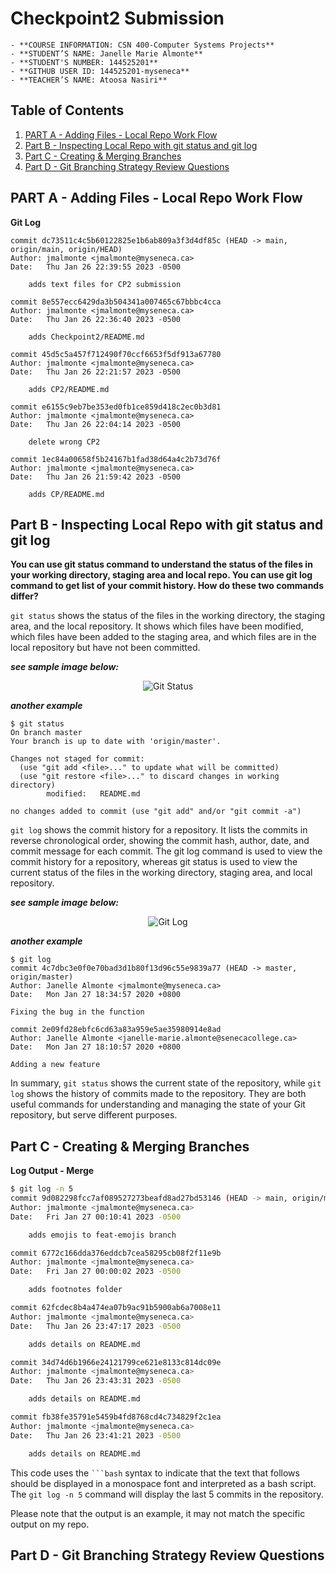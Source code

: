 # Checkpoint2 Submission
```
- **COURSE INFORMATION: CSN 400-Computer Systems Projects**
- **STUDENT’S NAME: Janelle Marie Almonte**
- **STUDENT'S NUMBER: 144525201**
- **GITHUB USER ID: 144525201-myseneca**
- **TEACHER’S NAME: Atoosa Nasiri**
```

## Table of Contents
1. [PART A - Adding Files - Local Repo Work Flow](#header1)
2. [Part B - Inspecting Local Repo with git status and git log](#header2)
3. [Part C - Creating & Merging Branches](#header3)
4. [Part D - Git Branching Strategy Review Questions](#header4)

##  PART A - Adding Files - Local Repo Work Flow

**Git Log**
```
commit dc73511c4c5b60122825e1b6ab809a3f3d4df85c (HEAD -> main, origin/main, origin/HEAD)
Author: jmalmonte <jmalmonte@myseneca.ca>
Date:   Thu Jan 26 22:39:55 2023 -0500

    adds text files for CP2 submission

commit 8e557ecc6429da3b504341a007465c67bbbc4cca
Author: jmalmonte <jmalmonte@myseneca.ca>
Date:   Thu Jan 26 22:36:40 2023 -0500

    adds Checkpoint2/README.md

commit 45d5c5a457f712490f70ccf6653f5df913a67780
Author: jmalmonte <jmalmonte@myseneca.ca>
Date:   Thu Jan 26 22:21:57 2023 -0500

    adds CP2/README.md

commit e6155c9eb7be353ed0fb1ce859d418c2ec0b3d81
Author: jmalmonte <jmalmonte@myseneca.ca>
Date:   Thu Jan 26 22:04:14 2023 -0500

    delete wrong CP2

commit 1ec84a00658f5b24167b1fad38d64a4c2b73d76f
Author: jmalmonte <jmalmonte@myseneca.ca>
Date:   Thu Jan 26 21:59:42 2023 -0500

    adds CP/README.md
```

## Part B - Inspecting Local Repo with git status and git log

**You can use git status command to understand the status of the files in your 
working directory, staging area and local repo. You can use git log command to get list of your commit history. How do these two commands differ?**

`git status` shows the status of the files in the working directory, the staging area, 
and the local repository. It shows which files have been modified, which files have been 
added to the staging area, and which files are in the local repository but have not been committed.

***see sample image below:***

<div style="text-align:center">
  <img src="https://github.com/144525201-myseneca/CSN400-Capstone/blob/4c7dbc3e0f0e70bad3d1b80f13d96c55e9839a77/Checkpoint2/screenshots/git%20status.PNG" alt="Git Status">
</div>

***another example***
```
$ git status
On branch master
Your branch is up to date with 'origin/master'.

Changes not staged for commit:
  (use "git add <file>..." to update what will be committed)
  (use "git restore <file>..." to discard changes in working directory)
        modified:   README.md

no changes added to commit (use "git add" and/or "git commit -a")
```

`git log` shows the commit history for a repository. It lists the commits in reverse 
chronological order, showing the commit hash, author, date, and commit message for each commit. 
The git log command is used to view the commit history for a repository, whereas git status is used
to view the current status of the files in the working directory, staging area, and local repository.

***see sample image below:***
<div style="text-align:center">
  <img src="https://github.com/144525201-myseneca/CSN400-Capstone/blob/2e09fd28ebfc6cd63a83a959e5ae35980914e8ad/Checkpoint2/screenshots/git%20log.PNG" alt="Git Log">
</div>

***another example***
```
$ git log
commit 4c7dbc3e0f0e70bad3d1b80f13d96c55e9839a77 (HEAD -> master, origin/master)
Author: Janelle Almonte <jmalmonte@myseneca.ca>
Date:   Mon Jan 27 18:34:57 2020 +0800

Fixing the bug in the function

commit 2e09fd28ebfc6cd63a83a959e5ae35980914e8ad
Author: Janelle Almonte <janelle-marie.almonte@senecacollege.ca>
Date:   Mon Jan 27 18:10:57 2020 +0800

Adding a new feature
```


In summary, `git status` shows the current state of the repository, while `git log` shows the history of commits made to the repository. They are both useful commands for understanding and managing the state of your Git repository, but serve different purposes.

## Part C - Creating & Merging Branches

**Log Output - Merge**

```bash
$ git log -n 5
commit 9d082298fcc7af089527273beafd8ad27bd53146 (HEAD -> main, origin/main, origin/feat-emojis, origin/HEAD, feat-emojis)
Author: jmalmonte <jmalmonte@myseneca.ca>
Date:   Fri Jan 27 00:10:41 2023 -0500

    adds emojis to feat-emojis branch

commit 6772c166dda376eddcb7cea58295cb08f2f11e9b
Author: jmalmonte <jmalmonte@myseneca.ca>
Date:   Fri Jan 27 00:00:02 2023 -0500

    adds footnotes folder

commit 62fcdec8b4a474ea07b9ac91b5900ab6a7008e11
Author: jmalmonte <jmalmonte@myseneca.ca>
Date:   Thu Jan 26 23:47:17 2023 -0500

    adds details on README.md

commit 34d74d6b1966e24121799ce621e8133c814dc09e
Author: jmalmonte <jmalmonte@myseneca.ca>
Date:   Thu Jan 26 23:43:31 2023 -0500

    adds details on README.md

commit fb38fe35791e5459b4fd8768cd4c734829f2c1ea
Author: jmalmonte <jmalmonte@myseneca.ca>
Date:   Thu Jan 26 23:41:21 2023 -0500

    adds details on README.md

```

This code uses the ` ```bash ` syntax to indicate that the text that follows should be displayed in a monospace font and interpreted as a bash script. The `git log -n 5` command will display the last 5 commits in the repository.

Please note that the output is an example, it may not match the specific output on my repo.

## Part D - Git Branching Strategy Review Questions


